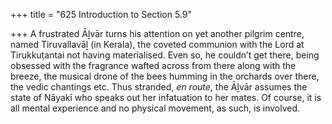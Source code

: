 +++
title = "625 Introduction to Section 5.9"

+++
A frustrated Āḻvār turns his attention on yet another pilgrim centre, named Tiruvallavāḻ (in Kerala), the coveted communion with the Lord at Tirukkuṭantai not having materialised. Even so, he couldn’t get there, being obsessed with the fragrance wafted across from there along with the breeze, the musical drone of the bees humming in the orchards over there, the vedic chantings etc. Thus stranded, *en route*, the Āḻvār assumes the state of Nāyakī who speaks out her infatuation to her mates. Of course, it is all mental experience and no physical movement, as such, is involved.


